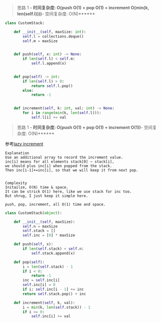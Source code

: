 > 思路 1
******- 时间复杂度: O(push O(1) + pop O(1) + increment O(min(k, len(self.l))))******- 空间复杂度: O(N)******


```python
class CustomStack:

    def __init__(self, maxSize: int):
        self.l = collections.deque()
        self.m = maxSize
        

    def push(self, x: int) -> None:
        if len(self.l) < self.m:
            self.l.append(x)
        

    def pop(self) -> int:
        if len(self.l) > 0:
            return self.l.pop()
        else:
            return -1
        

    def increment(self, k: int, val: int) -> None:
        for i in range(min(k, len(self.l))):
            self.l[i] += val
```

> 思路 1
******- 时间复杂度: O(push O(1) + pop O(1) + increment O(1))******- 空间复杂度: O(N)******


参考[lazy increment](https://leetcode.com/problems/design-a-stack-with-increment-operation/discuss/539716/JavaC%2B%2BPython-Lazy-increment-O(1))
```
Explanation
Use an additional array to record the increment value.
inc[i] means for all elements stack[0] ~ stack[i],
we should plus inc[i] when popped from the stack.
Then inc[i-1]+=inc[i], so that we will keep it from next pop.


Complexity
Initailze, O(N) time & space.
It can be strick O(1) here, like we use stack for inc too.
But shrug, I just keep it simple here.

push, pop, increment, all O(1) time and space.
```

```python
class CustomStack(object):

    def __init__(self, maxSize):
        self.n = maxSize
        self.stack = []
        self.inc = [0] * maxSize

    def push(self, x):
        if len(self.stack) < self.n:
            self.stack.append(x)

    def pop(self):
        i = len(self.stack) - 1
        if i < 0:
            return -1
        inc = self.inc[i]
        self.inc[i] = 0
        if i: self.inc[i - 1] += inc
        return self.stack.pop() + inc

    def increment(self, k, val):
        i = min(k, len(self.stack)) - 1
        if i >= 0:
            self.inc[i] += val
```
